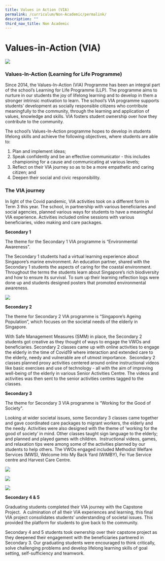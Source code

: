 ```yaml
---
title: Values in Action (VIA)
permalink: /curriculum/Non-Academic/permalink/
description: ""
third_nav_title: Non Academic
---
```

# **Values-in-Action (VIA)**

![](/images/Values-in-Action-scaled.jpg)

### Values-In-Action (Learning for Life Programme)

Since 2014, the Values-In-Action (VIA) Programme has been an integral part of the school’s Learning for Life Programme (LLP). The programme aims to nurture in our students the joy of lifelong learning and to develop in them a stronger intrinsic motivation to learn. The school’s VIA programme supports students’ development as socially responsible citizens who contribute meaningfully to the community, through the learning and application of values, knowledge and skills. VIA fosters student ownership over how they contribute to the community.

The school’s Values-In-Action programme hopes to develop in students lifelong skills and achieve the following objectives, where students are able to:

1.  Plan and implement ideas;
2.  Speak confidently and be an effective communicator - this includes championing for a cause and communicating at various levels;
3.  Reflect on their VIA journey so as to be a more empathetic and caring citizen; and
4.  Deepen their social and civic responsibility.

### The VIA journey

In light of the Covid pandemic, VIA activities took on a different form in Term 3 this year. The school, in partnership with various beneficiaries and social agencies, planned various ways for students to have a meaningful VIA experience. Activities included online sessions with various beneficiaries, video making and care packages.

**Secondary 1**

The theme for the Secondary 1 VIA programme is “Environmental Awareness”.

The Secondary 1 students had a virtual learning experience about Singapore’s marine environment. An education partner, shared with the Secondary 1 students the aspects of caring for the coastal environment. Throughout the terms the students learn about Singapore’s rich biodiversity and how to ensure its survival. To sum up their learning reflection logs were done up and students designed posters that promoted environmental awareness.

![](/images/Sec-1_Young-Nautilus_Environmental-Efforts-2-768x1024.jpg)

**Secondary 2**

The theme for Secondary 2 VIA programme is “Singapore’s Ageing Population”, which focuses on the societal needs of the elderly in Singapore.

With Safe Management Measures (SMM) in place, the Secondary 2 students got creative as they thought of ways to engage the VWOs and beneficiaries. Secondary 2 classes came up with online activities to engage the elderly in the time of Covid19 where interaction and extended care to the elderly, needy and vulnerable are of utmost importance.  Secondary 2 classes planned proxy activities centered around online instructional videos like basic exercises and use of technology - all with the aim of improving well-being of the elderly in various Senior Activities Centre. The videos and activities was then sent to the senior activities centres tagged to the classes.

**Secondary 3**

The theme for Secondary 3 VIA programme is “Working for the Good of Society".

Looking at wider societal issues, some Secondary 3 classes came together and gave coordinated care packages to migrant workers, the elderly and the needy. Activities were also designed with the theme of ‘working for the good of society’ in mind. Other classes taught sign language to the elderly; and planned and played games with children.  Instructional videos, games, and relaxation tips were among some of the activities planned by our students to help others. The VWOs engaged included Methodist Welfare Services (MWS), Welcome Into My Back Yard (WIMBY), Fei Yue Service centre and Harvest Care Centre.

![](/images/Sec-3_Making-Appreciation-Notes-for-Migrant-Workers-1024x768.jpeg)

![](/images/Sec-3_Packing-appreciation-packages-for-migrant-workers-1024x574.jpg)

![](/images/Sec-3_Virtual-Intergenerational-Programme_Teaching-Elderly-Sign-Language-768x1024.jpg)

**Secondary 4 & 5**

Graduating students completed their VIA journey with the Capstone Project.  A culmination of all their VIA experiences and learning, this final VIA project consolidates students’ understanding of societal issues. This provided the platform for students to give back to the community.

Secondary 4 and 5 students took ownership over their capstone project as they deepened their engagement with the beneficiaries partnered in Secondary 3. Our graduating students were encouraged to think critically, solve challenging problems and develop lifelong learning skills of goal setting, self-sufficiency and teamwork.